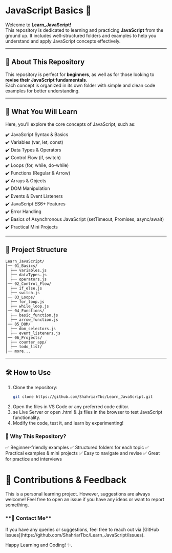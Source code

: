 # JavaScript Basics 🚀

Welcome to **Learn_JavaScript!**  
This repository is dedicated to learning and practicing **JavaScript** from the ground up. It includes well-structured folders and examples to help you understand and apply JavaScript concepts effectively.

---

## 📌 About This Repository  
This repository is perfect for **beginners**, as well as for those looking to **revise their JavaScript fundamentals**.  
Each concept is organized in its own folder with simple and clean code examples for better understanding.

---

## 🚀 What You Will Learn  
Here, you'll explore the core concepts of JavaScript, such as:

✔️ JavaScript Syntax & Basics  
✔️ Variables (var, let, const)  
✔️ Data Types & Operators  
✔️ Control Flow (if, switch)  
✔️ Loops (for, while, do-while)  
✔️ Functions (Regular & Arrow)  
✔️ Arrays & Objects  
✔️ DOM Manipulation  
✔️ Events & Event Listeners  
✔️ JavaScript ES6+ Features  
✔️ Error Handling  
✔️ Basics of Asynchronous JavaScript (setTimeout, Promises, async/await)  
✔️ Practical Mini Projects  

---

## 📂 Project Structure  
```
Learn_JavaScript/
│── 01_Basics/
│ ├── variables.js
│ ├── dataTypes.js
│ ├── operators.js
│── 02_Control_Flow/
│ ├── if_else.js
│ ├── switch.js
│── 03_Loops/
│ ├── for_loop.js
│ ├── while_loop.js
│── 04_Functions/
│ ├── basic_function.js
│ ├── arrow_function.js
│── 05_DOM/
│ ├── dom_selectors.js
│ ├── event_listeners.js
│── 06_Projects/
│ ├── counter_app/
│ ├── todo_list/
│── more...
```
---

## 🛠️ How to Use  
1. Clone the repository:
   ```bash
   git clone https://github.com/ShahriarTbc/Learn_JavaScript.git
2. Open the files in VS Code or any preferred code editor.
3. se Live Server or open .html & .js files in the browser to test JavaScript functionality.
4. Modify the code, test it, and learn by experimenting!

<h3>🎯 Why This Repository?</h3>
✅ Beginner-friendly examples
✅ Structured folders for each topic
✅ Practical examples & mini projects
✅ Easy to navigate and revise
✅ Great for practice and interviews

<h1>🌟 Contributions & Feedback</h3>
This is a personal learning project. However, suggestions are always welcome!
Feel free to open an issue if you have any ideas or want to report something.


<h3>**📧 Contact Me**</h3>
If you have any queries or suggestions, feel free to reach out via [GitHub Issues](https://github.com/ShahriarTbc/Learn_JavaScript/issues).

Happy Learning and Coding! ✨.
